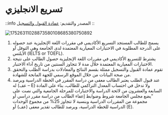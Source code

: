 # تسريع الانجليزي

::info
المصدر والتقديم: [عمادة القبول والتسجيل](https://uq.sa/uVunmT)
::

![17526311028873580108685380750892](https://github.com/user-attachments/assets/5c9343d1-274f-46f1-a652-022bdf29c6af)


1. يسمح للطالب المستجد التسريع الأكاديمي في مقررات اللغة الإنجليزية عند حصوله على الدرجة المطلوبة في الاختبارات المعيارية المعتمدة لدى الجامعة وهي التوفل أو الآيلتس (IELTS or TOEFL).
2. يشترط للتسريع الأكاديمي في مقررات اللغة الإنجليزية حصول الطالب على نتيجة الاختبارات المعيارية المعتمدة خلال مدة لا تتجاوز السنتين من تاريخ آداء الاختبار.
3. تقوم عمادة القبول والتسجيل ممثلة بقسم النتائج والمعادلات بدراسة الطلب والتحقق من صحة البيانات من خلال الموقع الرسمي للجهة المانحة للشهادة.
4. عند قبول الطلب يعتبر الطالب معفى من دراسة المقرر في الخطة الدراسية ويرصد له (عف – E) ولا تدخل في احتساب المعدل التراكمي للطالب، بناء على المادة السابعة والعشرون من لائحة الدراسة والاختبارات للمرحلة الجامعية والتي نصت على "يضع مجلس الجامعة شروط وضوابط إعفاء الطالب من دراسة مقرر دراسي أو مجموعة من المقررات الدراسية وبنسبة لا تتجاوز 25% من مجموع الوحدات الدراسية للخطة الدراسية، ويرصد للطالب تقدير معفى (عف) أو (E).
